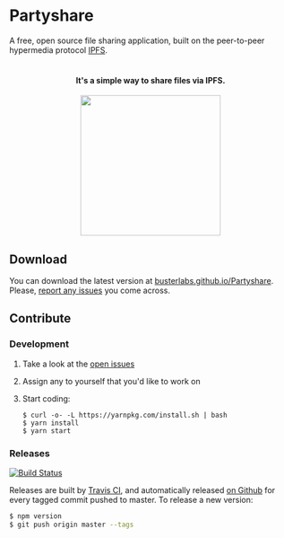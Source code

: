 # Partyshare

A free, open source file sharing application, built on the peer-to-peer hypermedia protocol [IPFS](https://ipfs.io/).

<h4 align="center">
<br>
It's a simple way to share files via IPFS.
</h4>
<p align="center">
  <img width="250" src="https://busterlabs.github.io/Partyshare/example.gif">
  <br>
</p>


## Download

You can download the latest version at [busterlabs.github.io/Partyshare](https://busterlabs.github.io/Partyshare). Please, [report any issues](https://github.com/BusterLabs/Partyshare/issues/new?title=&body=%23%23%23%23%20Steps%20to%20Reproduce%0D%0A-%0D%0A%0D%0A%23%23%23%23%20Expected%20Result%0D%0A-%20%0D%0A%0D%0A%23%23%23%23%20Actual%20Result%0D%0A-&labels%5B%5D=bug)  you come across.

##  Contribute

### Development
1. Take a look at the [open issues](https://github.com/BusterLabs/Partyshare/issues?q=is%3Aopen+is%3Aissue+label%3A%22help+wanted%22)
2. Assign any to yourself that you'd like to work on
3. Start coding:

    ```
    $ curl -o- -L https://yarnpkg.com/install.sh | bash
    $ yarn install
    $ yarn start
    ```

### Releases

[![Build Status](https://travis-ci.org/BusterLabs/Partyshare.svg?branch=master)](https://travis-ci.org/BusterLabs/Partyshare)

Releases are built by [Travis CI](https://travis-ci.org/BusterLabs/Partyshare), and automatically released [on Github](https://github.com/BusterLabs/Partyshare/releases) for every tagged commit pushed to master. To release a new version:

```sh
$ npm version
$ git push origin master --tags
```
